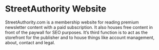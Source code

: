 # StreetAuthority Website

StreetAuthority.com is a membership website for reading premium newsletter content with a paid subscription. It also houses free content in front of the paywall for SEO purposes. It’s third function is to act as the storefront for the publisher and to house things like account management, about, contact and legal. 

